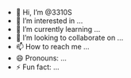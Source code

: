 - 👋 Hi, I’m @3310S
- 👀 I’m interested in ...
- 🌱 I’m currently learning ...
- 💞️ I’m looking to collaborate on ...
- 📫 How to reach me ...
- 😄 Pronouns: ...
- ⚡ Fun fact: ...

<!---
3310S/3310S is a ✨ special ✨ repository because its `README.md` (this file) appears on your GitHub profile.
You can click the Preview link to take a look at your changes.
--->

